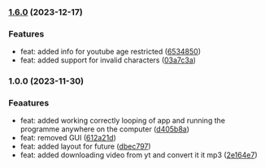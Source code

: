 <!-- @format -->

### [1.6.0](https://github.com/Johngtka/YtoDown-App/compare/v.1.0.0...v.1.6.0) (2023-12-17)

### Features

-   feat: added info for youtube age restricted
    ([6534850](https://github.com/Johngtka/YtoDown-App/commit/6534850187ac99f544e13357e8e4383e1ba0cc08))
-   feat: added support for invalid characters
    ([03a7c3a](https://github.com/Johngtka/YtoDown-App/commit/03a7c3a6ae5d611432247192b825329757b3914b))

### 1.0.0 (2023-11-30)

### Feaatures

-   feat: added working correctly looping of app and running the programme
    anywhere on the computer
    ([d405b8a](https://github.com/Johngtka/YtoDown-App/commit/d405b8a9a9d2b8f9c483db8efe91c82bdb8c3f63))
-   feat: removed GUI
    ([612a21d](https://github.com/Johngtka/YtoDown-App/commit/612a21df644d0568ba1e85cb2bf8b71ce91d15da))
-   feat: added layout for future
    ([dbec797](https://github.com/Johngtka/YtoDown-App/commit/dbec7973d0d3ed1bf49a9527c83aaa8d66ad3122))
-   feat: added downloading video from yt and convert it it mp3
    ([2e164e7](https://github.com/Johngtka/YtoDown-App/commit/2e164e7df833441fbca0d355e43935cca2b9ef95))
